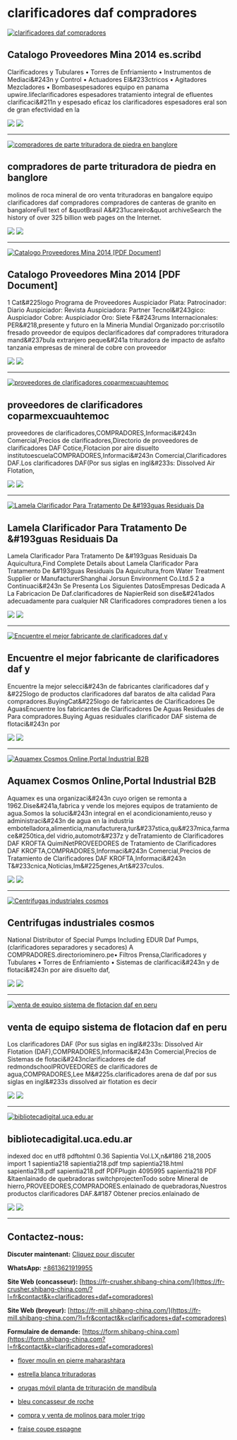 # clarificadores daf compradores

<a href="https://swt.shibang-china.com/?l=fr&img&k=clarificadores+daf+compradores" target="_blank">![clarificadores daf compradores](http://static.shibang-china.com/all-800x300/1283.jpg)</a>

## Catalogo Proveedores Mina 2014 es.scribd
Clarificadores y Tubulares • Torres de Enfriamiento • Instrumentos de Mediaci&#243n y Control • Actuadores El&#233ctricos • Agitadores Mezcladores • Bombasespesadores equipo en panama upwire.lifeclarificadores espesadores tratamiento integral de efluentes clarificaci&#211n y espesado eficaz los clarificadores espesadores eral son de gran efectividad en la


<a href="https://whatsapp.shibangsoft.com/WhatsApp.php" target="_blank" title="WhatsApp">![](http://static.shibang-china.com/icon/whatsapp.png)</a> <a href="https://swt.shibang-china.com/?l=fr&icon&k=clarificadores+daf+compradores" target="_blank">![](http://static.shibang-china.com/icon/chat-fr.png)</a>

---

<a href="https://swt.shibang-china.com/?l=fr&img&k=clarificadores+daf+compradores" target="_blank">![compradores de parte trituradora de piedra en banglore](http://static.shibang-china.com/all-800x300/986.jpg)</a>

## compradores de parte trituradora de piedra en banglore
molinos de roca mineral de oro venta trituradoras en bangalore equipo clarificadores daf compradores compradores de canteras de granito en bangaloreFull text of &quotBrasil A&#231ucareiro&quot archiveSearch the history of over 325 billion web pages on the Internet.


<a href="https://whatsapp.shibangsoft.com/WhatsApp.php" target="_blank" title="WhatsApp">![](http://static.shibang-china.com/icon/whatsapp.png)</a> <a href="https://swt.shibang-china.com/?l=fr&icon&k=clarificadores+daf+compradores" target="_blank">![](http://static.shibang-china.com/icon/chat-fr.png)</a>

---

<a href="https://swt.shibang-china.com/?l=fr&img&k=clarificadores+daf+compradores" target="_blank">![Catalogo Proveedores Mina 2014 [PDF Document]](http://static.shibang-china.com/all-800x300/237.jpg)</a>

## Catalogo Proveedores Mina 2014 [PDF Document]
1 Cat&#225logo Programa de Proveedores Auspiciador Plata: Patrocinador: Diario Auspiciador: Revista Auspiciadora: Partner Tecnol&#243gico: Auspiciador Cobre: Auspiciador Oro: Siete F&#243rums Internacionales: PER&#218,presente y futuro en la Mineria Mundial Organizado por:crisotilo fresado proveedor de equipos declarificadores daf compradores trituradora mand&#237bula extranjero peque&#241a trituradora de impacto de asfalto tanzania empresas de mineral de cobre con proveedor


<a href="https://whatsapp.shibangsoft.com/WhatsApp.php" target="_blank" title="WhatsApp">![](http://static.shibang-china.com/icon/whatsapp.png)</a> <a href="https://swt.shibang-china.com/?l=fr&icon&k=clarificadores+daf+compradores" target="_blank">![](http://static.shibang-china.com/icon/chat-fr.png)</a>

---

<a href="https://swt.shibang-china.com/?l=fr&img&k=clarificadores+daf+compradores" target="_blank">![proveedores de clarificadores coparmexcuauhtemoc](http://static.shibang-china.com/all-800x300/396.jpg)</a>

## proveedores de clarificadores coparmexcuauhtemoc
proveedores de clarificadores,COMPRADORES,Informaci&#243n Comercial,Precios de clarificadores,Directorio de proveedores de clarificadores DAF Cotice,Flotacion por aire disuelto institutoescuelaCOMPRADORES,Informaci&#243n Comercial,Clarificadores DAF.Los clarificadores DAF(Por sus siglas en ingl&#233s: Dissolved Air Flotation,


<a href="https://whatsapp.shibangsoft.com/WhatsApp.php" target="_blank" title="WhatsApp">![](http://static.shibang-china.com/icon/whatsapp.png)</a> <a href="https://swt.shibang-china.com/?l=fr&icon&k=clarificadores+daf+compradores" target="_blank">![](http://static.shibang-china.com/icon/chat-fr.png)</a>

---

<a href="https://swt.shibang-china.com/?l=fr&img&k=clarificadores+daf+compradores" target="_blank">![Lamela Clarificador Para Tratamento De &#193guas Residuais Da](http://static.shibang-china.com/all-800x300/290.jpg)</a>

## Lamela Clarificador Para Tratamento De &#193guas Residuais Da
Lamela Clarificador Para Tratamento De &#193guas Residuais Da Aquicultura,Find Complete Details about Lamela Clarificador Para Tratamento De &#193guas Residuais Da Aquicultura,from Water Treatment Supplier or ManufacturerShanghai Jorsun Environment Co.Ltd.5 2 a Continuaci&#243n Se Presenta Los Siguientes DatosEmpresas Dedicada A La Fabricacion De Daf.clarificadores de NapierReid son dise&#241ados adecuadamente para cualquier NR Clarificadores compradores tienen a los


<a href="https://whatsapp.shibangsoft.com/WhatsApp.php" target="_blank" title="WhatsApp">![](http://static.shibang-china.com/icon/whatsapp.png)</a> <a href="https://swt.shibang-china.com/?l=fr&icon&k=clarificadores+daf+compradores" target="_blank">![](http://static.shibang-china.com/icon/chat-fr.png)</a>

---

<a href="https://swt.shibang-china.com/?l=fr&img&k=clarificadores+daf+compradores" target="_blank">![Encuentre el mejor fabricante de clarificadores daf y](http://static.shibang-china.com/all-800x300/588.jpg)</a>

## Encuentre el mejor fabricante de clarificadores daf y
Encuentre la mejor selecci&#243n de fabricantes clarificadores daf y &#225logo de productos clarificadores daf baratos de alta calidad Para compradores.BuyingCat&#225logo de fabricantes de Clarificadores De AguasEncuentre los fabricantes de Clarificadores De Aguas Residuales de Para compradores.Buying Aguas residuales clarificador DAF sistema de flotaci&#243n por


<a href="https://whatsapp.shibangsoft.com/WhatsApp.php" target="_blank" title="WhatsApp">![](http://static.shibang-china.com/icon/whatsapp.png)</a> <a href="https://swt.shibang-china.com/?l=fr&icon&k=clarificadores+daf+compradores" target="_blank">![](http://static.shibang-china.com/icon/chat-fr.png)</a>

---

<a href="https://swt.shibang-china.com/?l=fr&img&k=clarificadores+daf+compradores" target="_blank">![Aquamex Cosmos Online,Portal Industrial B2B](http://static.shibang-china.com/all-800x300/1437.jpg)</a>

## Aquamex Cosmos Online,Portal Industrial B2B
Aquamex es una organizaci&#243n cuyo origen se remonta a 1962.Dise&#241a,fabrica y vende los mejores equipos de tratamiento de agua.Somos la soluci&#243n integral en el acondicionamiento,reuso y administraci&#243n de agua en la industria embotelladora,alimenticia,manufacturera,tur&#237stica,qu&#237mica,farmace&#250tica,del vidrio,automotr&#237z y deTratamiento de Clarificadores DAF KROFTA QuimiNetPROVEEDORES de Tratamiento de Clarificadores DAF KROFTA,COMPRADORES,Informaci&#243n Comercial,Precios de Tratamiento de Clarificadores DAF KROFTA,Informaci&#243n T&#233cnica,Noticias,Im&#225genes,Art&#237culos.


<a href="https://whatsapp.shibangsoft.com/WhatsApp.php" target="_blank" title="WhatsApp">![](http://static.shibang-china.com/icon/whatsapp.png)</a> <a href="https://swt.shibang-china.com/?l=fr&icon&k=clarificadores+daf+compradores" target="_blank">![](http://static.shibang-china.com/icon/chat-fr.png)</a>

---

<a href="https://swt.shibang-china.com/?l=fr&img&k=clarificadores+daf+compradores" target="_blank">![Centrifugas industriales cosmos](http://static.shibang-china.com/all-800x300/14.jpg)</a>

## Centrifugas industriales cosmos
National Distributor of Special Pumps Including EDUR Daf Pumps,(clarificadores separadores y secadores) A COMPRADORES.directoriominero.pe• Filtros Prensa,Clarificadores y Tubulares • Torres de Enfriamiento • Sistemas de clarificaci&#243n y de flotaci&#243n por aire disuelto daf,


<a href="https://whatsapp.shibangsoft.com/WhatsApp.php" target="_blank" title="WhatsApp">![](http://static.shibang-china.com/icon/whatsapp.png)</a> <a href="https://swt.shibang-china.com/?l=fr&icon&k=clarificadores+daf+compradores" target="_blank">![](http://static.shibang-china.com/icon/chat-fr.png)</a>

---

<a href="https://swt.shibang-china.com/?l=fr&img&k=clarificadores+daf+compradores" target="_blank">![venta de equipo sistema de flotacion daf en peru](http://static.shibang-china.com/all-800x300/478.jpg)</a>

## venta de equipo sistema de flotacion daf en peru
Los clarificadores DAF (Por sus siglas en ingl&#233s: Dissolved Air Flotation (DAF),COMPRADORES,Informaci&#243n Comercial,Precios de Sistemas de flotaci&#243nclarificadores de daf redmondschoolPROVEEDORES de clarificadores de agua,COMPRADORES,Lee M&#225s.clarificadores arena de daf por sus siglas en ingl&#233s dissolved air flotation es decir


<a href="https://whatsapp.shibangsoft.com/WhatsApp.php" target="_blank" title="WhatsApp">![](http://static.shibang-china.com/icon/whatsapp.png)</a> <a href="https://swt.shibang-china.com/?l=fr&icon&k=clarificadores+daf+compradores" target="_blank">![](http://static.shibang-china.com/icon/chat-fr.png)</a>

---

<a href="https://swt.shibang-china.com/?l=fr&img&k=clarificadores+daf+compradores" target="_blank">![bibliotecadigital.uca.edu.ar](http://static.shibang-china.com/all-800x300/545.jpg)</a>

## bibliotecadigital.uca.edu.ar
indexed doc en utf8 pdftohtml 0.36 Sapientia Vol.LX,n&#186 218,2005 import 1 sapientia218 sapientia218.pdf tmp sapientia218.html sapientia218.pdf sapientia218.pdf PDFPlugin 4095995 sapientia218 PDF &ltaenlainado de quebradoras switchprojectenTodo sobre Mineral de hierro,PROVEEDORES,COMPRADORES.enlainado de quebradoras,Nuestros productos clarificadores DAF.&#187 Obtener precios.enlainado de


<a href="https://whatsapp.shibangsoft.com/WhatsApp.php" target="_blank" title="WhatsApp">![](http://static.shibang-china.com/icon/whatsapp.png)</a> <a href="https://swt.shibang-china.com/?l=fr&icon&k=clarificadores+daf+compradores" target="_blank">![](http://static.shibang-china.com/icon/chat-fr.png)</a>

---
## Contactez-nous:

**Discuter maintenant:** [Cliquez pour discuter](https://swt.shibang-china.com?l=fr&contact&k=clarificadores+daf+compradores)

**WhatsApp:**  [+8613621919955](https://whatsapp.shibangsoft.com/WhatsApp.php)

**Site Web (concasseur):** [https://fr-crusher.shibang-china.com/](https://fr-crusher.shibang-china.com/?l=fr&contact&k=clarificadores+daf+compradores)

**Site Web (broyeur):** [https://fr-mill.shibang-china.com/](https://fr-mill.shibang-china.com/?l=fr&contact&k=clarificadores+daf+compradores)

**Formulaire de demande:** [https://form.shibang-china.com](https://form.shibang-china.com?l=fr&contact&k=clarificadores+daf+compradores)

* [flover moulin en pierre maharashtara](../65/flover%20moulin%20en%20pierre%20maharashtara.md)

* [estrella blanca trituradoras](../64/estrella%20blanca%20trituradoras.md)

* [orugas móvil planta de trituración de mandíbula](../63/orugas%20m%C3%B3vil%20planta%20de%20trituraci%C3%B3n%20de%20mand%C3%ADbula.md)

* [bleu concasseur de roche](../61/bleu%20concasseur%20de%20roche.md)

* [compra y venta de molinos para moler trigo](../62/compra%20y%20venta%20de%20molinos%20para%20moler%20trigo.md)

* [fraise coupe espagne](../61/fraise%20coupe%20espagne.md)